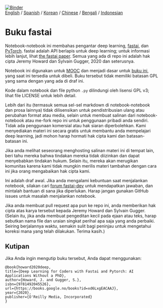 [![Binder](https://mybinder.org/badge_logo.svg)](https://mybinder.org/v2/gh/fastai/fastbook/master)  
[English](./README.md) / [Spanish](./README_es.md) / [Korean](./README_ko.md) / [Chinese](./README_zh.md) / [Bengali](./README_bn.md) / [Indonesian](./README_id.md)

# Buku fastai

Notebook-notebook ini membahas pengantar deep learning, [fastai](https://docs.fast.ai/), dan [PyTorch](https://pytorch.org/). fastai adalah API berlapis untuk deep learning; untuk informasi lebih lanjut, lihat [the fastai paper](https://www.mdpi.com/2078-2489/11/2/108). Semua yang ada di repo ini adalah hak cipta Jeremy Howard dan Sylvain Gugger, 2020 dan seterusnya.

Notebook ini digunakan untuk [MOOC](https://course.fast.ai) dan menjadi dasar untuk [buku ini](https://www.amazon.com/Deep-Learning-Coders-fastai-PyTorch/dp/1492045527), yang saat ini tersedia untuk dibeli. Buku tersebut tidak memiliki batasan GPL yang sama dengan yang ada di draf ini.

Kode dalam notebook dan file python `.py` dilindungi oleh lisensi GPL v3; lihat file LICENSE untuk lebih detail.

Lebih dari itu (termasuk semua sel-sel markdown di notebook-notebook dan prosa lainnya) tidak dilisensikan untuk pendistribusian ulang atau perubahan format atau media, selain untuk membuat salinan dari notebook-notebook atau me-fork repo ini untuk penggunaan pribadi anda sendiri. Tidak ada penggunaan komersial atau hak siaran diperbolehkan. Kami menyediakan materi ini secara gratis untuk membantu anda mempelajari deep learning, jadi mohon harap hormati hak cipta kami dan batasan-batasan ini.

Jika anda melihat seseorang menghosting salinan materi ini di tempat lain, beri tahu mereka bahwa tindakan mereka tidak diizinkan dan dapat menyebabkan tindakan hukum. Selain itu, mereka akan merugikan komunitas karena kami tidak mungkin merilis materi tambahan dengan cara ini jika orang mengabaikan hak cipta kami.

Ini adalah draf awal. Jika anda mengalami kebuntuan saat menjalankan notebook, silakan cari [forum fastai-dev](https://forums.fast.ai/c/fastai-users/fastai-dev/) untuk mendapatkan jawaban, dan mintalah bantuan di sana jika diperlukan. Harap jangan gunakan GitHub issues untuk masalah menjalankan notebook.

Jika anda membuat pull request apa pun ke repo ini, anda memberikan hak cipta atas karya tersebut kepada Jeremy Howard dan Sylvain Gugger. (Selain itu, jika anda membuat pengeditan kecil pada ejaan atau teks, harap sebutkan nama file dan uraian singkat perihal apa saja yang anda perbaiki. Seiring berjalannya waktu, semakin sulit bagi peninjau untuk mengetahui koreksi mana yang telah dilakukan. Terima kasih.)

## Kutipan

Jika Anda ingin mengutip buku tersebut, Anda dapat menggunakan:

```
@book{howard2020deep,
title={Deep Learning for Coders with Fastai and Pytorch: AI Applications Without a PhD},
author={Howard, J. and Gugger, S.},
isbn={9781492045526},
url={https://books.google.no/books?id=xd6LxgEACAAJ},
year={2020},
publisher={O'Reilly Media, Incorporated}
}
```